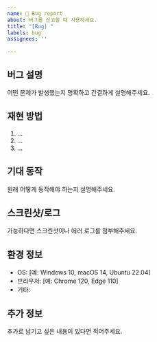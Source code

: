 ```yaml
---
name: 🐞 Bug report
about: 버그를 신고할 때 사용하세요.
title: "[Bug] "
labels: bug
assignees: ''

---
```


## 버그 설명
어떤 문제가 발생했는지 명확하고 간결하게 설명해주세요.

## 재현 방법
1. ...
2. ...
3. ...

## 기대 동작
원래 어떻게 동작해야 하는지 설명해주세요.

## 스크린샷/로그
가능하다면 스크린샷이나 에러 로그를 첨부해주세요.

## 환경 정보
- OS: [예: Windows 10, macOS 14, Ubuntu 22.04]
- 브라우저: [예: Chrome 120, Edge 110]
- 기타:

## 추가 정보
추가로 남기고 싶은 내용이 있다면 적어주세요.
